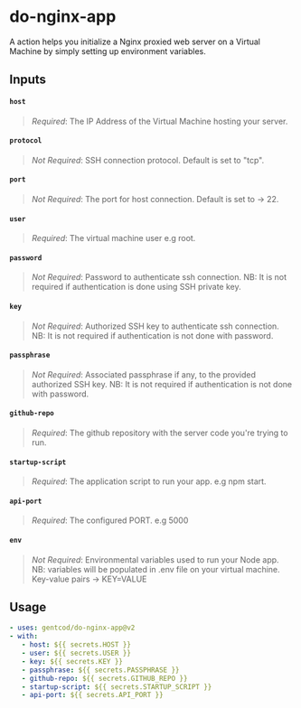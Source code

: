 # do-nginx-app

A action helps you initialize a Nginx proxied web server on a Virtual Machine by simply setting up environment variables.

## Inputs

#### `host`
> *Required*: The IP Address of the Virtual Machine hosting your server.

#### `protocol`
> *Not Required*: SSH connection protocol. Default is set to "tcp".

#### `port`
> *Not Required*: The port for host connection. Default is set to -> 22.

#### `user`
> *Required*: The virtual machine user e.g root.

#### `password`
> *Not Required*: Password to authenticate ssh connection. NB: It is not required if authentication is done using SSH private key.

#### `key`
> *Not Required*: Authorized SSH key to authenticate ssh connection. NB: It is not required if authentication is not done with password.

#### `passphrase`
> *Not Required*: Associated passphrase if any, to the provided authorized SSH key. NB: It is not required if authentication is not done with password.

#### `github-repo`
> *Required*: The github repository with the server code you're trying to run.

#### `startup-script`
> *Required*: The application script to run your app. e.g npm start.

#### `api-port`
> *Required*: The configured PORT. e.g 5000

#### `env`
> *Not Required*: Environmental variables used to run your Node app. NB: variables will be populated in .env file on your virtual machine. Key-value pairs -> KEY=VALUE


## Usage
```yaml
- uses: gentcod/do-nginx-app@v2
- with:
   - host: ${{ secrets.HOST }}
   - user: ${{ secrets.USER }}
   - key: ${{ secrets.KEY }}
   - passphrase: ${{ secrets.PASSPHRASE }}
   - github-repo: ${{ secrets.GITHUB_REPO }}
   - startup-script: ${{ secrets.STARTUP_SCRIPT }}
   - api-port: ${{ secrets.API_PORT }}
```
